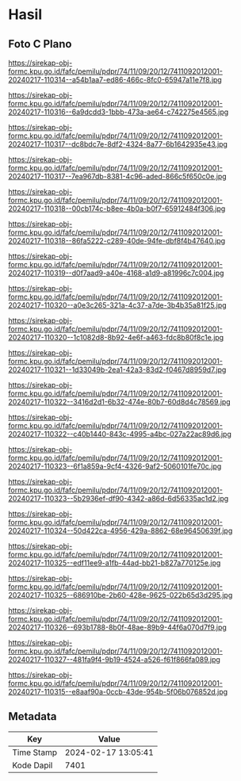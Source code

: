 # Hasil

## Foto C Plano

https://sirekap-obj-formc.kpu.go.id/fafc/pemilu/pdpr/74/11/09/20/12/7411092012001-20240217-110314--a54b1aa7-ed86-466c-8fc0-65947a11e7f8.jpg

https://sirekap-obj-formc.kpu.go.id/fafc/pemilu/pdpr/74/11/09/20/12/7411092012001-20240217-110316--6a9dcdd3-1bbb-473a-ae64-c742275e4565.jpg

https://sirekap-obj-formc.kpu.go.id/fafc/pemilu/pdpr/74/11/09/20/12/7411092012001-20240217-110317--dc8bdc7e-8df2-4324-8a77-6b1642935e43.jpg

https://sirekap-obj-formc.kpu.go.id/fafc/pemilu/pdpr/74/11/09/20/12/7411092012001-20240217-110317--7ea967db-8381-4c96-aded-866c5f650c0e.jpg

https://sirekap-obj-formc.kpu.go.id/fafc/pemilu/pdpr/74/11/09/20/12/7411092012001-20240217-110318--00cb174c-b8ee-4b0a-b0f7-65912484f306.jpg

https://sirekap-obj-formc.kpu.go.id/fafc/pemilu/pdpr/74/11/09/20/12/7411092012001-20240217-110318--86fa5222-c289-40de-94fe-dbf8f4b47640.jpg

https://sirekap-obj-formc.kpu.go.id/fafc/pemilu/pdpr/74/11/09/20/12/7411092012001-20240217-110319--d0f7aad9-a40e-4168-a1d9-a81996c7c004.jpg

https://sirekap-obj-formc.kpu.go.id/fafc/pemilu/pdpr/74/11/09/20/12/7411092012001-20240217-110320--a0e3c265-321a-4c37-a7de-3b4b35a81f25.jpg

https://sirekap-obj-formc.kpu.go.id/fafc/pemilu/pdpr/74/11/09/20/12/7411092012001-20240217-110320--1c1082d8-8b92-4e6f-a463-fdc8b80f8c1e.jpg

https://sirekap-obj-formc.kpu.go.id/fafc/pemilu/pdpr/74/11/09/20/12/7411092012001-20240217-110321--1d33049b-2ea1-42a3-83d2-f0467d8959d7.jpg

https://sirekap-obj-formc.kpu.go.id/fafc/pemilu/pdpr/74/11/09/20/12/7411092012001-20240217-110322--3416d2d1-6b32-474e-80b7-60d8d4c78569.jpg

https://sirekap-obj-formc.kpu.go.id/fafc/pemilu/pdpr/74/11/09/20/12/7411092012001-20240217-110322--c40b1440-843c-4995-a4bc-027a22ac89d6.jpg

https://sirekap-obj-formc.kpu.go.id/fafc/pemilu/pdpr/74/11/09/20/12/7411092012001-20240217-110323--6f1a859a-9cf4-4326-9af2-5060101fe70c.jpg

https://sirekap-obj-formc.kpu.go.id/fafc/pemilu/pdpr/74/11/09/20/12/7411092012001-20240217-110323--5b2936ef-df90-4342-a86d-6d56335ac1d2.jpg

https://sirekap-obj-formc.kpu.go.id/fafc/pemilu/pdpr/74/11/09/20/12/7411092012001-20240217-110324--50d422ca-4956-429a-8862-68e96450639f.jpg

https://sirekap-obj-formc.kpu.go.id/fafc/pemilu/pdpr/74/11/09/20/12/7411092012001-20240217-110325--edf11ee9-a1fb-44ad-bb21-b827a770125e.jpg

https://sirekap-obj-formc.kpu.go.id/fafc/pemilu/pdpr/74/11/09/20/12/7411092012001-20240217-110325--686910be-2b60-428e-9625-022b65d3d295.jpg

https://sirekap-obj-formc.kpu.go.id/fafc/pemilu/pdpr/74/11/09/20/12/7411092012001-20240217-110326--693b1788-8b0f-48ae-89b9-44f6a070d7f9.jpg

https://sirekap-obj-formc.kpu.go.id/fafc/pemilu/pdpr/74/11/09/20/12/7411092012001-20240217-110327--481fa9f4-9b19-4524-a526-f61f866fa089.jpg

https://sirekap-obj-formc.kpu.go.id/fafc/pemilu/pdpr/74/11/09/20/12/7411092012001-20240217-110315--e8aaf90a-0ccb-43de-954b-5f06b076852d.jpg


## Metadata

| Key        | Value               |
| ---------- | ------------------- |
| Time Stamp | 2024-02-17 13:05:41 |
| Kode Dapil | 7401                |



